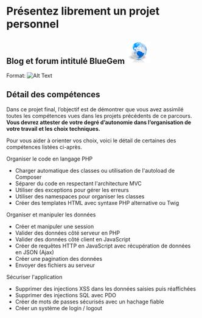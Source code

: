 # Présentez librement un projet personnel

## Blog et forum intitulé  __BlueGem__ ![BlueGem Logo](./src/public/images/earth.png)
Format: ![Alt Text](url)

## Détail des compétences
Dans ce projet final, l’objectif est de démontrer que vous avez assimilé toutes les compétences vues dans les projets précédents de ce parcours. **Vous devrez attester de votre degré d’autonomie dans l’organisation de votre travail et les choix techniques.**

Pour vous aider à orienter vos choix, voici le détail de certaines des compétences listées ci-après. 

Organiser le code en langage PHP

* Charger automatique des classes ou utilisation de l'autoload de Composer
* Séparer du code en respectant l'architecture MVC
* Utiliser des exceptions pour gérer les erreurs
* Utiliser des namespaces pour organiser les classes
* Créer des templates HTML avec syntaxe PHP alternative ou Twig

Organiser et manipuler les données

* Créer et manipuler une session
* Valider des données côté serveur en PHP
* Valider des données côté client en JavaScript
* Créer de requêtes HTTP en JavaScript avec récupération de données en JSON (Ajax)
* Créer une pagination des données
* Envoyer des fichiers au serveur

Sécuriser l'application

* Supprimer des injections XSS dans les données saisies puis réaffichées
* Supprimer des injections SQL avec PDO
* Créer de mots de passes sécurisés avec un hachage fiable
* Créer un système de login / logout